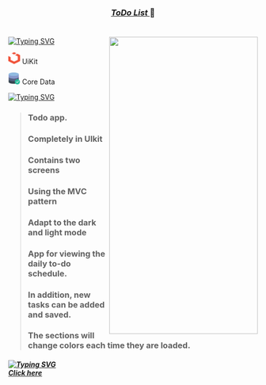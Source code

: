 <!--- LOGO --->
***<h3 align="center"> <a href="https://github.com/karamanets" target="_blank"> ToDo List </a>***  📱
# 
 
<!--- GIF iPhone --->
<p><img align="right" src="https://github.com/karamanets/TodoList/blob/main/README/TodoGIF.gif" width="300" height="600" /></p>
 

<!--- Tag header --->
<a href="https://git.io/typing-svg"><img src="https://readme-typing-svg.demolab.com?font=Fira+Code&size=25&pause=1000&color=9356A0&width=435&lines=Frameworks" alt="Typing SVG" /></a>
  
  
<!--- Tag --->
<img src="https://github.com/karamanets/karamanets/blob/main/icon/IconUiKit.png" width="24" height="24">        UiKit

<img src="https://github.com/karamanets/karamanets/blob/main/icon/IconDatabase.png" width="24" height="24">     Core Data
 
  
<!--- about header --->
<a href="https://git.io/typing-svg"><img src="https://readme-typing-svg.demolab.com?font=Fira+Code&size=23&pause=1000&color=9356A0&width=435&lines=About+the+project" alt="Typing SVG" /></a>  
  
<!--- about text --->  
>### Todo app.
>### Completely in UIkit
>### Contains two screens
>### Using the MVC pattern
>### Adapt to the dark and light mode
>### App for viewing the daily to-do schedule. 
>### In addition, new tasks can be added and saved. 
>### The sections will change colors each time they are loaded.
  
<h5 align="lefth">


<!--- Download --->
[![Typing SVG](https://readme-typing-svg.demolab.com?font=Fira+Code&size=15&pause=1000&color=A0140C&width=435&lines=Download+the+repository)](https://git.io/typing-svg)  
[Click here](https://github.com/karamanets/TodoList/blob/main/README/Download.md)

